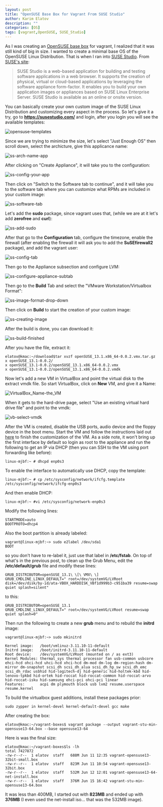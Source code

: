 ```yaml
---
layout: post
title: "OpenSUSE Base Box for Vagrant From SUSE Studio"
author: Karim Elatov
description: ""
categories: [OS]
tags: [vagrant,OpenSUSE, SUSE_Studio]
---
```

As I was creating an [OpenSUSE base box](/2014/06/create-a-base-opensuse-image-for-vagrant/) for vagrant, I realized that it was still kind of big in size. I wanted to create a minimal base OS of the OpenSUSE Linux Distribution. That is when I ran into [SUSE Studio](https://susestudio.com/). From [SUSE's site](https://www.suse.com/products/susestudio/technical-information/):

> SUSE Studio is a web-based application for building and testing software applications in a web browser. It supports the creation of physical, virtual or cloud-based applications by leveraging the software appliance form-factor. It enables you to build your own application images or appliances based on SUSE Linux Enterprise Server. SUSE Studio is available as an online or onsite version.

You can basically create your own custom image of the SUSE Linux Distribution and customizing every aspect in the process. So let's give it a try, go to **https://susestudio.com/** and login, after you login you will see the available templates:

![opensuse-templates](https://googledrive.com/host/0B4vYKT_-8g4IWWdONkR4RUdqWTg/opensuse-templates.png)

Since we are trying to minimize the size, let's select "Just Enough OS" then scroll down, select the archicture, give this applicance name:


![ss-arch-name-app](https://googledrive.com/host/0B4vYKT_-8g4IWWdONkR4RUdqWTg/ss-arch-name-app.png)

After clicking on "Create Appliance", it will take you to the configuration:

![ss-config-your-app](https://googledrive.com/host/0B4vYKT_-8g4IWWdONkR4RUdqWTg/ss-config-your-app.png)

Then click on "Switch to the Software tab to continue", and it will take you to the software tab where you can customize what RPMs are included in your custom image:

![ss-software-tab](https://googledrive.com/host/0B4vYKT_-8g4IWWdONkR4RUdqWTg/ss-software-tab.png)

Let's add the **sudo** package, since vagrant uses that, (while we are at it let's add **zerofree** and **curl**):

![ss-add-sudo](https://googledrive.com/host/0B4vYKT_-8g4IWWdONkR4RUdqWTg/ss-add-sudo.png)

After that go to the **Configuration** tab, configure the timezone, enable the firewall (after enabling the firewall it will ask you to add the **SuSEfirewall2** package), and add the vagrant user:

![ss-config-tab](https://googledrive.com/host/0B4vYKT_-8g4IWWdONkR4RUdqWTg/ss-config-tab.png)

Then go to the Appliance subsection and configure LVM:

![ss-configure-appliance-subtab](https://googledrive.com/host/0B4vYKT_-8g4IWWdONkR4RUdqWTg/ss-configure-appliance-subtab.png)

Then go to the **Build** Tab and select the "VMware Workstation/Virtualbox Format":

![ss-image-format-drop-down](https://googledrive.com/host/0B4vYKT_-8g4IWWdONkR4RUdqWTg/ss-image-format-drop-down.png)

Then click on **Build** to start the creation of your custom image:

![ss-creating-image](https://googledrive.com/host/0B4vYKT_-8g4IWWdONkR4RUdqWTg/ss-creating-image.png)

After the build is done, you can download it:

![ss-build-finished](https://googledrive.com/host/0B4vYKT_-8g4IWWdONkR4RUdqWTg/ss-build-finished.png)

After you have the file, extract it:

	elatov@kmac:~/download$tar xvzf openSUSE_13.1.x86_64-0.0.2.vmx.tar.gz
	x openSUSE_13.1-0.0.2/
	x openSUSE_13.1-0.0.2/openSUSE_13.1.x86_64-0.0.2.vmx
	x openSUSE_13.1-0.0.2/openSUSE_13.1.x86_64-0.0.2.vmdk

Now let's add a new VM in VirtualBox and point the virtual disk to the extract vmdk file. So start VirtualBox, click on **New** VM, and give it a Name:

![VirtualBox_Name-the_VM](https://googledrive.com/host/0B4vYKT_-8g4IWWdONkR4RUdqWTg/VirtualBox_Name-the_VM.png)

When it gets to the hard-drive page, select "Use an existing virtual hard drive file" and point to the vmdk:

![vb-select-vmdk](https://googledrive.com/host/0B4vYKT_-8g4IWWdONkR4RUdqWTg/vb-select-vmdk.png)

After the VM is created, disable the USB ports, audio device and the floppy device in the boot menu. Start the VM and follow the instructions laid out [here](/2014/06/create-a-base-opensuse-image-for-vagrant/) to finish the customization of the VM. As a side note, it won't bring up the first interface by default so login as root to the appliance and run the following to get an IP via DHCP (then you can SSH to the VM using port forwarding like before):

	linux-mjbf:~ # dhcpd enp0s3

To enable the interface to automatically use DHCP, copy the template:

	linux-mjbf:~ # cp /etc/sysconfig/network/ifcfg.template /etc/sysconfig/network/ifcfg-enp0s3

And then enable DHCP:

	linux-mjbf:~ #vi /etc/sysconfig/network-enp0s3

Modify the following lines:

	STARTMODE=auto
	BOOTPROTO=dhcp4
	
Also the boot partition is already labeled:

	vagrant@linux-mjbf:~> sudo e2label /dev/sda1
	BOOT

so you don't have to re-label it, just use that label in **/etc/fstab**. On top of what's in the previous post, to clean up the Grub Menu, edit the **/etc/default/grub** file and modify these lines:

	GRUB_DISTRIBUTOR=openSUSE_13.1\ \[\ VMX\ \]
	GRUB_CMDLINE_LINUX_DEFAULT=" root=/dev/systemVG/LVRoot disk=/dev/disk/by-id/ata-VBOX_HARDDISK_VBf1d999b3-c951ba39 resume=swap quiet splash=silent"

to this:

	GRUB_DISTRIBUTOR=openSUSE_13.1
	GRUB_CMDLINE_LINUX_DEFAULT=" root=/dev/systemVG/LVRoot resume=swap quiet splash=0"

Then run the following to create a new **grub** menu and to rebuild the **initrd** image:

	vagrant@linux-mjbf:~> sudo mkinitrd
	
	Kernel image:   /boot/vmlinuz-3.11.10-11-default
	Initrd image:   /boot/initrd-3.11.10-11-default
	Root device:	/dev/systemVG/LVRoot (mounted on / as ext3)
	Kernel Modules:	thermal_sys thermal processor fan usb-common usbcore ehci-hcd ohci-hcd uhci-hcd xhci-hcd dm-mod dm-log dm-region-hash dm-mirror dm-snapshot scsi_dh scsi_dh_alua scsi_dh_hp_sw scsi_dh_emc scsi_dh_rdac usbhid hid-logitech-dj hid-generic hid-holtek-kbd hid-lenovo-tpkbd hid-ortek hid-roccat hid-roccat-common hid-roccat-arvo hid-roccat-isku hid-samsung ehci-pci ohci-pci linear
	Features:       acpi dm plymouth block usb lvm2 resume.userspace resume.kernel


To build the virtualbox guest additions, install these packages prior:

	sudo zypper in kernel-devel kernel-default-devel gcc make
 
 After creating the box:
 
	elatov@kmac:~/vagrant-boxes$ vagrant package --output vagrant-stu-min-opensuse13-64.box --base opensuse13-64
 
 Here is was the final size:
 
	elatov@kmac:~/vagrant-boxes$ls -lh
	total 7427872
	-rw-r--r--  1 elatov  staff   688M Jun 11 12:35 vagrant-opensuse13-32bit-small.box
	-rw-r--r--  1 elatov  staff   823M Jun 11 10:54 vagrant-opensuse13-32bit.box
	-rw-r--r--  1 elatov  staff   532M Jun 12 12:01 vagrant-opensuse13-64-net-install.box
	-rw-r--r--  1 elatov  staff   376M Jun 15 16:42 vagrant-stu-min-opensuse13-64.box

It was less than 400MB, I started out with **823MB** and ended up with **376MB** (I even used the net-install iso... that was the 532MB image).
 
 
